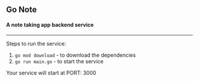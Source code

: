 ## Go Note

#### A note taking app backend service

---

Steps to run the service:

1. `go mod download` - to download the dependencies
2. `go run main.go` - to start the service

Your service will start at PORT: 3000

